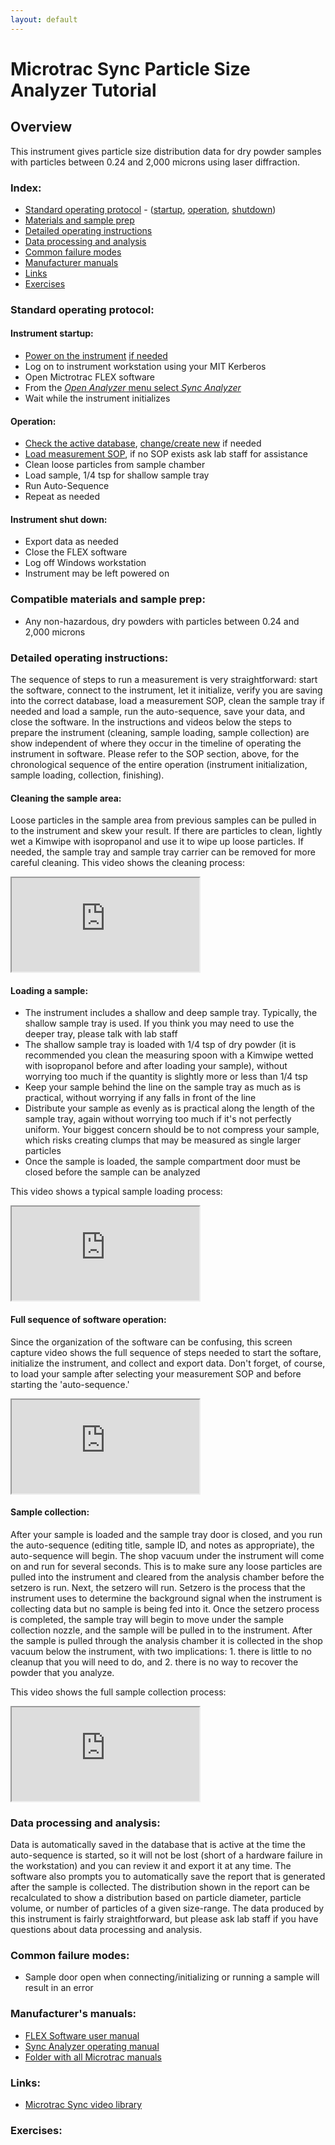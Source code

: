 ```yaml
---
layout: default
---
```

# Microtrac Sync Particle Size Analyzer Tutorial

## Overview

This instrument gives particle size distribution data for dry powder samples with particles between 0.24 and 2,000 microns using laser diffraction.

### Index:

* [Standard operating protocol](#sop) - ([startup](#startup), [operation](#operation), [shutdown](#shutdown))
* [Materials and sample prep](#materials)
* [Detailed operating instructions](#details)
* [Data processing and analysis](#data)
* [Common failure modes](#failures)
* [Manufacturer manuals](#manuals)
* [Links](#links)
* [Exercises](#exercises)

<a name="sop"></a>
### Standard operating protocol:

<a name="startup"></a> 
#### Instrument startup:

* [Power on the instrument](../assets/img/tutorials/psa/power-switch.JPG) [if needed](../assets/img/tutorials/psa/status-light.JPG)
* Log on to instrument workstation using your MIT Kerberos
* Open Mictrotrac FLEX software
* From the [_Open Analyzer_ menu select _Sync Analyzer_](../assets/img/tutorials/psa/connect.png)
* Wait while the instrument initializes

<a name="operation"></a> 
#### Operation:

* [Check the active database](../assets/img/tutorials/psa/database.png), [change/create new](../assets/img/tutorials/psa/database-change.png) if needed
* [Load measurement SOP](../assets/img/tutorials/psa/load-sop.png), if no SOP exists ask lab staff for assistance
* Clean loose particles from sample chamber 
* Load sample, 1/4 tsp for shallow sample tray
* Run Auto-Sequence
* Repeat as needed

<a name="shutdown"></a> 
#### Instrument shut down:

* Export data as needed
* Close the FLEX software
* Log off Windows workstation
* Instrument may be left powered on

<a name="materials"></a> 
### Compatible materials and sample prep: 

* Any non-hazardous, dry powders with particles between 0.24 and 2,000 microns

<a name="details"></a>
### Detailed operating instructions:

The sequence of steps to run a measurement is very straightforward: start the software, connect to the instrument, let it initialize, verify you are saving into the correct database, load a measurement SOP, clean the sample tray if needed and load a sample, run the auto-sequence, save your data, and close the software. In the instructions and videos below the steps to prepare the instrument (cleaning, sample loading, sample collection) are show independent of where they occur in the timeline of operating the instrument in software. Please refer to the SOP section, above, for the chronological sequence of the entire operation (instrument initialization, sample loading, collection, finishing).

#### Cleaning the sample area:

Loose particles in the sample area from previous samples can be pulled in to the instrument and skew your result. If there are particles to clean, lightly wet a Kimwipe with isopropanol and use it to wipe up loose particles. If needed, the sample tray and sample tray carrier can be removed for more careful cleaning. This video shows the cleaning process:

<div class="container-video">
  <iframe class="responsive-iframe" src="https://www.youtube.com/embed/CEDb8fk9C0I?si=O2J6BDKxPWnC9m0C"></iframe>
</div>

#### Loading a sample:

* The instrument includes a shallow and deep sample tray. Typically, the shallow sample tray is used. If you think you may need to use the deeper tray, please talk with lab staff 
* The shallow sample tray is loaded with 1/4 tsp of dry powder (it is recommended you clean the measuring spoon with a Kimwipe wetted with isopropanol before and after loading your sample), without worrying too much if the quantity is slightly more or less than 1/4 tsp
* Keep your sample behind the line on the sample tray as much as is practical, without worrying if any falls in front of the line
* Distribute your sample as evenly as is practical along the length of the sample tray, again without worrying too much if it's not perfectly uniform. Your biggest concern should be to not compress your sample, which risks creating clumps that may be measured as single larger particles
* Once the sample is loaded, the sample compartment door must be closed before the sample can be analyzed

This video shows a typical sample loading process:

<div class="container-video">
  <iframe class="responsive-iframe" src="https://www.youtube.com/embed/IbPc-y7S9tU?si=WVRutCo-v9ow8Bwf"></iframe>
</div>

#### Full sequence of software operation:

Since the organization of the software can be confusing, this screen capture video shows the full sequence of steps needed to start the softare, initialize the instrument, and collect and export data. Don't forget, of course, to load your sample after selecting your measurement SOP and before starting the 'auto-sequence.'

<div class="container-video43">
  <iframe class="responsive-iframe" src="https://www.youtube.com/embed/TvgfB1BDVO4?si=zmK_IY1oiU3FRg6B"></iframe>
</div>

#### Sample collection:

After your sample is loaded and the sample tray door is closed, and you run the auto-sequence (editing title, sample ID, and notes as appropriate), the auto-sequence will begin. The shop vacuum under the instrument will come on and run for several seconds. This is to make sure any loose particles are pulled into the instrument and cleared from the analysis chamber before the setzero is run. Next, the setzero will run. Setzero is the process that the instrument uses to determine the background signal when the instrument is collecting data but no sample is being fed into it. Once the setzero process is completed, the sample tray will begin to move under the sample collection nozzle, and the sample will be pulled in to the instrument. After the sample is pulled through the analysis chamber it is collected in the shop vacuum below the instrument, with two implications: 1. there is little to no cleanup that you will need to do, and 2. there is no way to recover the powder that you analyze.

This video shows the full sample collection process:

<div class="container-video">
  <iframe class="responsive-iframe" src="https://www.youtube.com/embed/Mt9QangPK5A?si=Q_4IEbZVe66QyiD5"></iframe>
</div>

<a name="data"></a>
### Data processing and analysis:

Data is automatically saved in the database that is active at the time the auto-sequence is started, so it will not be lost (short of a hardware failure in the workstation) and you can review it and export it at any time. The software also prompts you to automatically save the report that is generated after the sample is collected. The distribution shown in the report can be recalculated to show a distribution based on particle diameter, particle volume, or number of particles of a given size-range. The data produced by this instrument is fairly straightforward, but please ask lab staff if you have questions about data processing and analysis.

<a name="failures"></a>
### Common failure modes:

* Sample door open when connecting/initializing or running a sample will result in an error

<a name="manuals"></a>
### Manufacturer's manuals:

* [FLEX Software user manual](https://www.dropbox.com/scl/fi/3ddebzi863eyws7p2mng7/FLEXUserManual.pdf?rlkey=v3t5hi943n80f5qel6b9jsava&dl=0)
* [Sync Analyzer operating manual](https://www.dropbox.com/scl/fi/7bdbl13wf2qp0opfyu7kf/SyncOps.pdf?rlkey=cngpmueowutw93dp6owwodvwf&dl=0)
* [Folder with all Microtrac manuals](https://www.dropbox.com/scl/fo/7zzq8zavh4sdgp6ocsvxp/AOtHdsXKGdp0zR7qAeWuJnA?rlkey=fx9idwfle5tvuod39w0djj7ew&dl=0)

<a name="links"></a>
### Links:

* [Microtrac Sync video library](https://www.microtrac.com/downloads/videos/)

<a name="exercises"></a>
### Exercises:
 